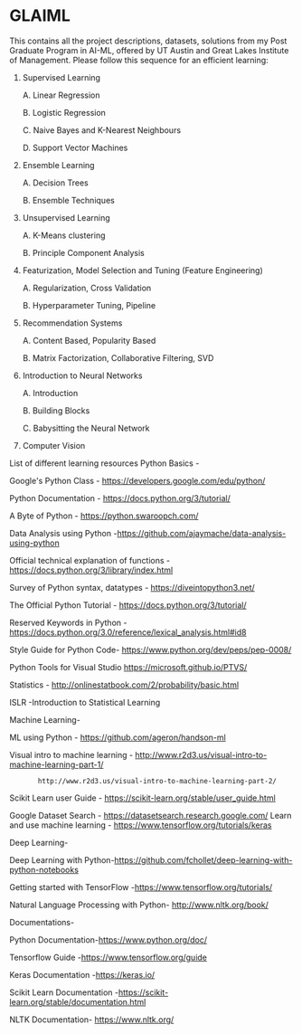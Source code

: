 # GLAIML
This contains all the project descriptions, datasets, solutions from my Post Graduate Program in AI-ML, offered by UT Austin and Great Lakes Institute of Management.
Please follow this sequence for an efficient learning:
1. Supervised Learning

    A. Linear Regression

    B. Logistic Regression

    C. Naive Bayes and K-Nearest Neighbours

    D. Support Vector Machines

2. Ensemble Learning

    A. Decision Trees
    
    B. Ensemble Techniques
3. Unsupervised Learning

    A. K-Means clustering
    
    B. Principle Component Analysis
    
4. Featurization, Model Selection and Tuning (Feature Engineering)

    A. Regularization, Cross Validation
    
    B. Hyperparameter Tuning, Pipeline
    
4. Recommendation Systems

    A. Content Based, Popularity Based
    
    B. Matrix Factorization, Collaborative Filtering, SVD
    
5. Introduction to Neural Networks

    A. Introduction
    
    B. Building Blocks
    
    C. Babysitting the Neural Network
    
6. Computer Vision





List of different learning resources
Python Basics -

Google's Python Class -  https://developers.google.com/edu/python/

Python Documentation - https://docs.python.org/3/tutorial/

A Byte of Python -  https://python.swaroopch.com/

Data Analysis using Python -https://github.com/ajaymache/data-analysis-using-python

Official technical explanation of functions -  https://docs.python.org/3/library/index.html

Survey of Python syntax, datatypes -  https://diveintopython3.net/ 

The Official Python Tutorial -  https://docs.python.org/3/tutorial/ 

Reserved Keywords in Python -  https://docs.python.org/3.0/reference/lexical_analysis.html#id8 

Style Guide for Python Code-  https://www.python.org/dev/peps/pep-0008/

Python Tools for Visual Studio  https://microsoft.github.io/PTVS/

 
 
 

Statistics - http://onlinestatbook.com/2/probability/basic.html

ISLR -Introduction to Statistical Learning

 
 
 

Machine Learning-

ML using Python - https://github.com/ageron/handson-ml

Visual intro to machine learning - http://www.r2d3.us/visual-intro-to-machine-learning-part-1/

           http://www.r2d3.us/visual-intro-to-machine-learning-part-2/

Scikit Learn user Guide - https://scikit-learn.org/stable/user_guide.html

Google Dataset Search - https://datasetsearch.research.google.com/
Learn and use machine learning - https://www.tensorflow.org/tutorials/keras

 
 
 

Deep Learning-

Deep Learning with Python-https://github.com/fchollet/deep-learning-with-python-notebooks

Getting started with TensorFlow -https://www.tensorflow.org/tutorials/

Natural Language Processing with Python- http://www.nltk.org/book/



 

Documentations-

Python Documentation-https://www.python.org/doc/

Tensorflow Guide -https://www.tensorflow.org/guide

Keras Documentation -https://keras.io/

Scikit Learn Documentation -https://scikit-learn.org/stable/documentation.html

NLTK Documentation- https://www.nltk.org/
